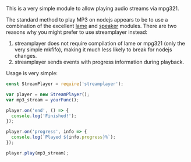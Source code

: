 This is a very simple module to allow playing audio streams via mpg321.

The standard method to play MP3 on nodejs appears to be to use a combination of
the excellent [lame](https://www.npmjs.com/package/lame) and 
[speaker](https://www.npmjs.com/package/speaker) modules. There are two reasons
why you might prefer to use streamplayer instead:

1. streamplayer does not require compilation of lame or mpg321 (only the
   very simple mkfifo), making it much less likely to break for nodejs
   changes.
2. streamplayer sends events with progress information during playback.

Usage is very simple:

```javascript
const StreamPlayer = require('streamplayer');

var player = new StreamPlayer();
var mp3_stream = yourFunc();

player.on('end', () => {
  console.log('Finished!');
});

player.on('progress', info => {
  console.log(`Played ${info.progress}%`);
});

player.play(mp3_stream);
```
